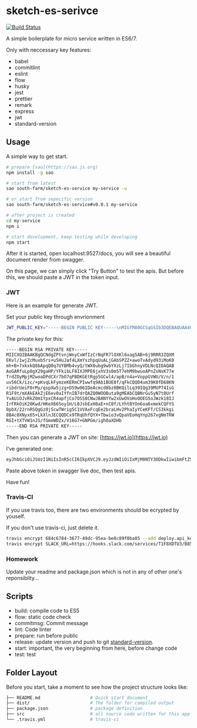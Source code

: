# sketch-es-serivce

[![Build Status](https://travis-ci.org/south-farm/sketch-es-serivce.svg?branch=master)](https://travis-ci.org/south-farm/sketch-es-serivce)

A simple boilerplate for micro service written in ES6/7.

Only with neccessary key features:

* babel
* commitlint
* eslint
* flow
* husky
* jest
* prettier
* remark
* express
* jwt
* standard-version

## Usage

A simple way to get start.

```sh
# prepare [sao](https://sao.js.org)
npm install -g sao

# start from latest
sao south-farm/sketch-es-service my-service -u

# or start from sepecific version
sao south-farm/sketch-es-service#v0.0.1 my-service

# after project is created
cd my-service
npm i

# start development, keep testing while developing
npm start
```

After it is started, open localhost:9527/docs, you will see a beautiful document
render from swagger.

On this page, we can simply click "Try Button" to test the apis. But before
this, we should paste a JWT in the token input.

### JWT

Here is an example for generate JWT.

Set your public key through envrionment

```sh
JWT_PUBLIC_KEY="-----BEGIN PUBLIC KEY-----\nMIGfMA0GCSqGSIb3DQEBAQUAA4GNADCBiQKBgQCNdgZPtvnjWnyCxWfIzCrNqFR7\nlOXKl6xag5AB+6j9RRR3ZQXMEKvl/1wjZcMuxb5rs+u5HuJaf4LXmYszhpqUuALj\nGAbSPZZ+awoTvAdyd93iMoK0mh+B+7xkxkQ8bApqQ0q7UYBMb4vyQ/tWX0ubg9wb\nYXzLj7IbGhnyVDLNcQIDAQAB\n-----END PUBLIC KEY-----"
```

The private key for this:

```sh
-----BEGIN RSA PRIVATE KEY-----
MIICXQIBAAKBgQCNdgZPtvnjWnyCxWfIzCrNqFR7lOXKl6xag5AB+6j9RRR3ZQXM
EKvl/1wjZcMuxb5rs+u5HuJaf4LXmYszhpqUuALjGAbSPZZ+awoTvAdyd93iMoK0
mh+B+7xkxkQ8bApqQ0q7UYBMb4vyQ/tWX0ubg9wbYXzLj7IbGhnyVDLNcQIDAQAB
AoGARfuLp8gX29gaHP/YFkibLF8IXJMPE6jxhV3s0m5T7ehM9bwuoAPnZsNsK77e
TrdZOyMpjM2woaDPdCXr7bO7qPBDKGEtRgp5GCwl4/apB/n4a+VoppGVWU/V/n/1
uv56Ck/izc/+pKvqLkFymzeKERmCPIwwfq9Ab1BUE0f/qFkCQQD4um39K0fD68KN
ribdrUeiF0rMy/qspXw5jzg+D59w06IDeAcmcd8bz0BKQilLq39IQg39MVP74IsG
R1F9t/mXAkEAkZjE6ev0aIYfnIB7drQAZQ0WOOButa9gMEAbCQBNrGu5yN7t0Urf
YvAUiOJvRkZ0m1YpxCR4apfjCo7OSS8CNwJBANYYw2xUwOVoHoOOEG5oJWzk18IJ
IrFRkOiK20Kwd/HKeX665oy1H/L0JsbExH8aE+nC0f/LYhtBYOn6oa6xmekCQFYS
0pbX/22rnRSQgGz0jScwTWrig5C1VVAxFcqEe2braLHv2PhaIyYCeKFT/CS3kkgi
8B4c0XNyx65+LkXlnJECQQDCx9TRqUhfQYX+Tbwio3vQpaVEoHqYnp267xgNmTRW
RGI+tXTVW1nJS/fGmeWDZx/V16G7+GNPGm/ighOaXDHb
-----END RSA PRIVATE KEY-----
```

Then you can generate a JWT on site: [https://jwt.io](https://jwt.io)

I've generated one:

```sh
eyJhbGciOiJSUzI1NiIsInR5cCI6IkpXVCJ9.eyJzdWIiOiIxMjM0NTY3ODkwIiwibmFtZSI6IkpvaG4gRG9lIiwiYWRtaW4iOnRydWV9.FsHyPJCxjQUdgZROKnHkSIMFSrM2Ecpuhxau3cU-cWfF2pRdYGwYqQQlRb91V4MEf0EjGYDwc-iFmhDb53ourDoJ8l7wMeBDT8Pl9wiCe1eNysA9vWBltwqOy2k6Y1MwXyfvv1pX_NUbjYcJ82I-KPryNqUjTF3N9RtOU7g8_oA
```

Paste above token in swagger live doc, then test apis.

Have fun!

### Travis-CI

If you use travis too, there are two environments should be ecrypted by youself.

If you don't use travis-ci, just delete it.

```sh
travis encrypt 684c6784-3677-49dc-95ea-be8c89f0ba85 --add deploy.api_key
travis encrypt SLACK_URL=https://hooks.slack.com/services/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 --add env
```

### Homework

Update your readme and package.json which is not in any of other one's
reponsiblity...

## Scripts

* build: compile code to ES5
* flow: static code check
* commitmsg: Commit message
* lint: Code linter
* prepare: run before public
* release: update version and push to git
  [standard-version](https://github.com/conventional-changelog/standard-version).
* start: important, the very beginning from here, before change code
* test: test

## Folder Layout

Before you start, take a moment to see how the project structure looks like:

```sh
├── README.md                   # Quick start document
├── dist/                       # The folder for compiled output
├── package.json                # package definition
├── src                         # all source code written for this app
└── .travis.yml                 # travis-ci
```
